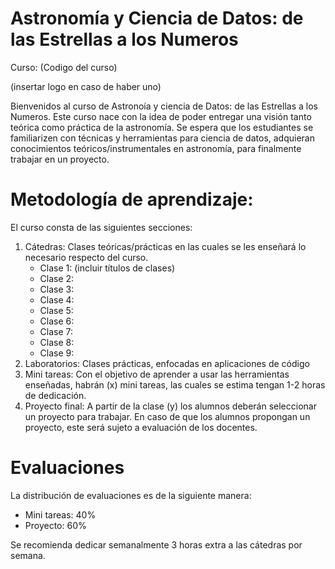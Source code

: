 # Astronomía y Ciencia de Datos: de las Estrellas a los Numeros

Curso: (Codigo del curso)

(insertar logo en caso de haber uno)

Bienvenidos al curso de Astronoía y ciencia de Datos: de las Estrellas a los Numeros. Este curso nace con la idea de poder entregar una visión tanto teórica como práctica de la astronomía. Se espera que los estudiantes se familiarizen con técnicas y herramientas para ciencia de datos, adquieran conocimientos teóricos/instrumentales en astronomía, para finalmente trabajar en un proyecto.

Metodología de aprendizaje:
===========================

El curso consta de las siguientes secciones:

1. Cátedras: Clases teóricas/prácticas en las cuales se les enseñará lo necesario respecto del curso.
   - Clase 1: (incluir títulos de clases)
   - Clase 2:
   - Clase 3:
   - Clase 4:
   - Clase 5:
   - Clase 6:
   - Clase 7:
   - Clase 8:
   - Clase 9:
2. Laboratorios: Clases prácticas, enfocadas en aplicaciones de código
3. Mini tareas: Con el objetivo de aprender a usar las herramientas enseñadas, habrán (x) mini tareas, las cuales se estima tengan 1-2 horas de dedicación.
4. Proyecto final: A partir de la clase (y) los alumnos deberán seleccionar un proyecto para trabajar. En caso de que los alumnos propongan un proyecto, este será sujeto a evaluación de los docentes.

Evaluaciones
============

La distribución de evaluaciones es de la siguiente manera:
   - Mini tareas: 40%
   - Proyecto: 60%

Se recomienda dedicar semanalmente 3 horas extra a las cátedras por semana.
